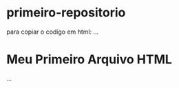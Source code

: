 # primeiro-repositorio

para copiar o codigo em html:
...
<html>
 <h1> Meu Primeiro Arquivo HTML</h1> 
 </html>
...
